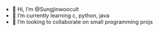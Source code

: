 - 👋 Hi, I’m @Sungjinwoocult
- 🌱 I’m currently learning c, python, java
- 💞️ I’m looking to collaborate on small programming projs

<!---
Sungjinwoocult/Sungjinwoocult is a ✨ special ✨ repository because its `README.md` (this file) appears on your GitHub profile.
You can click the Preview link to take a look at your changes.
--->
